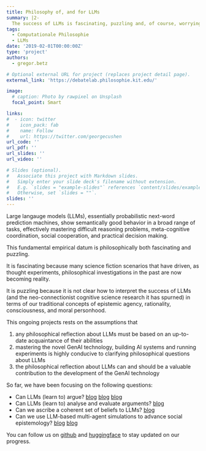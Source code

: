 ```yaml
---
title: Philosophy of, and for LLMs
summary: |2- 
  The success of LLMs is fascinating, puzzling and, of course, worrying, and therefore requires philosophical reflection.
tags:
  - Computationale Philosophie
  - LLMs
date: '2019-02-01T00:00:00Z'
type: 'project'
authors: 
  - gregor.betz

# Optional external URL for project (replaces project detail page).
external_link: 'https://debatelab.philosophie.kit.edu/'

image:
  # caption: Photo by rawpixel on Unsplash
  focal_point: Smart

links:
#  - icon: twitter
#    icon_pack: fab
#    name: Follow
#    url: https://twitter.com/georgecushen
url_code: ''
url_pdf: ''
url_slides: ''
url_video: ''

# Slides (optional).
#   Associate this project with Markdown slides.
#   Simply enter your slide deck's filename without extension.
#   E.g. `slides = "example-slides"` references `content/slides/example-slides.md`.
#   Otherwise, set `slides = ""`.
slides: ''
---
```


Large langauge models (LLMs), essentially probabilistic next-word prediction machines, show semantically good behavior in a broad range of tasks, effectively mastering difficult reasoning problems, meta-cognitive coordination, social cooperation, and practical decision making.

This fundamental empirical datum is philosophically both fascinating and puzzling.

It is fascinating because many science fiction scenarios that have driven, as thought experiments, philosophical investigations in the past are now becoming reality.

It is puzzling because it is not clear how to interpret the success of LLMs (and the neo-connectionist cognitive science research it has spurned) in terms of our traditional concepts of epistemic agency, rationality, consciousness, and moral personhood.

This ongoing projects rests on the assumptions that

1. any philosophical reflection about LLMs must be based on an up-to-date acquaintance of their abilities
2. mastering the novel GenAI technology, building AI systems and running experiments is highly conducive to clarifying philosophical questions about LLMs
3. the philosophical reflection about LLMs can and should be a valuable contribution to the development of the GenAI technology

So far, we have been focusing on the following questions:

* Can LLMs (learn to) argue? [blog](https://debatelab.github.io/journal/critical-thinking-language-models.html) [blog](https://debatelab.github.io/journal/thinking-aloud.html) [blog](https://debatelab.github.io/journal/fallacies-for-big-bench.html)
* Can LLMs (learn to) analyse and evaluate arguments? [blog](https://debatelab.github.io/journal/deepa2.html) 
* Can we ascribe a coherent set of beliefs to LLMs? [blog](https://debatelab.github.io/journal/doxlm.html)
* Can we use LLM-based multi-agent simulations to advance social epistemology? [blog](https://debatelab.github.io/journal/artificial-deliberating-agents.html) [blog](https://debatelab.github.io/talk/compmodels.html)

You can follow us on [github](https://github.com/debatelab) and [huggingface](https://huggingface.co/DebateLabKIT) to stay updated on our progress.
